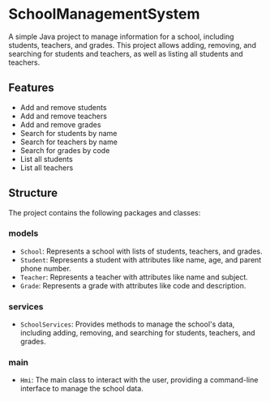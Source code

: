 # SchoolManagementSystem

A simple Java project to manage information for a school, including students, teachers, and grades. This project allows adding, removing, and searching for students and teachers, as well as listing all students and teachers.

## Features

- Add and remove students
- Add and remove teachers
- Add and remove grades
- Search for students by name
- Search for teachers by name
- Search for grades by code
- List all students
- List all teachers

## Structure

The project contains the following packages and classes:

### models

- `School`: Represents a school with lists of students, teachers, and grades.
- `Student`: Represents a student with attributes like name, age, and parent phone number.
- `Teacher`: Represents a teacher with attributes like name and subject.
- `Grade`: Represents a grade with attributes like code and description.

### services

- `SchoolServices`: Provides methods to manage the school's data, including adding, removing, and searching for students, teachers, and grades.

### main

- `Hmi`: The main class to interact with the user, providing a command-line interface to manage the school data.



